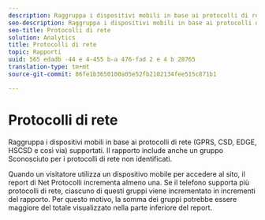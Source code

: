 ```yaml
---
description: Raggruppa i dispositivi mobili in base ai protocolli di rete (GPRS, CSD, EDGE, HSCSD e così via) supportati. Il rapporto include anche un gruppo Sconosciuto per i protocolli di rete non identificati.
seo-description: Raggruppa i dispositivi mobili in base ai protocolli di rete (GPRS, CSD, EDGE, HSCSD e così via) supportati. Il rapporto include anche un gruppo Sconosciuto per i protocolli di rete non identificati.
seo-title: Protocolli di rete
solution: Analytics
title: Protocolli di rete
topic: Rapporti
uuid: 565 edadb -44 e 4-455 b-a 476-fad 2 e 4 b 28765
translation-type: tm+mt
source-git-commit: 86fe1b3650100a05e52fb2102134fee515c871b1

---
```



# Protocolli di rete

Raggruppa i dispositivi mobili in base ai protocolli di rete (GPRS, CSD, EDGE, HSCSD e così via) supportati. Il rapporto include anche un gruppo Sconosciuto per i protocolli di rete non identificati.

Quando un visitatore utilizza un dispositivo mobile per accedere al sito, il report di Net Protocolli incrementa almeno una. Se il telefono supporta più protocolli di rete, ciascuno di questi gruppi viene incrementato in incrementi del rapporto. Per questo motivo, la somma dei gruppi potrebbe essere maggiore del totale visualizzato nella parte inferiore del report.
